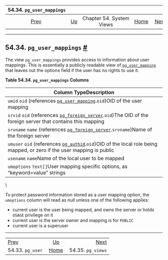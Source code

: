 <!--?xml version="1.0" encoding="UTF-8" standalone="no"?-->

|          54.34. `pg_user_mappings`          |                                             |                          |                                                       |                                               |
| :-----------------------------------------: | :------------------------------------------ | :----------------------: | ----------------------------------------------------: | --------------------------------------------: |
| [Prev](view-pg-user.html "54.33. pg_user")  | [Up](views.html "Chapter 54. System Views") | Chapter 54. System Views | [Home](index.html "PostgreSQL 17devel Documentation") |  [Next](view-pg-views.html "54.35. pg_views") |

***

## 54.34. `pg_user_mappings` [#](#VIEW-PG-USER-MAPPINGS)



The view `pg_user_mappings` provides access to information about user mappings. This is essentially a publicly readable view of [`pg_user_mapping`](catalog-pg-user-mapping.html "53.65. pg_user_mapping") that leaves out the options field if the user has no rights to use it.

**Table 54.34. `pg_user_mappings` Columns**

| Column TypeDescription                                                                                                                                                    |
| ------------------------------------------------------------------------------------------------------------------------------------------------------------------------- |
| `umid` `oid` (references [`pg_user_mapping`](catalog-pg-user-mapping.html "53.65. pg_user_mapping").`oid`)OID of the user mapping                                         |
| `srvid` `oid` (references [`pg_foreign_server`](catalog-pg-foreign-server.html "53.24. pg_foreign_server").`oid`)The OID of the foreign server that contains this mapping |
| `srvname` `name` (references [`pg_foreign_server`](catalog-pg-foreign-server.html "53.24. pg_foreign_server").`srvname`)Name of the foreign server                        |
| `umuser` `oid` (references [`pg_authid`](catalog-pg-authid.html "53.8. pg_authid").`oid`)OID of the local role being mapped, or zero if the user mapping is public        |
| `usename` `name`Name of the local user to be mapped                                                                                                                       |
| `umoptions` `text[]`User mapping specific options, as “keyword=value” strings                                                                                             |

\


To protect password information stored as a user mapping option, the `umoptions` column will read as null unless one of the following applies:

*   current user is the user being mapped, and owns the server or holds `USAGE` privilege on it
*   current user is the server owner and mapping is for `PUBLIC`
*   current user is a superuser

***

|                                             |                                                       |                                               |
| :------------------------------------------ | :---------------------------------------------------: | --------------------------------------------: |
| [Prev](view-pg-user.html "54.33. pg_user")  |      [Up](views.html "Chapter 54. System Views")      |  [Next](view-pg-views.html "54.35. pg_views") |
| 54.33. `pg_user`                            | [Home](index.html "PostgreSQL 17devel Documentation") |                             54.35. `pg_views` |
